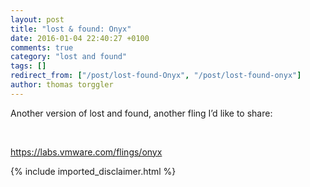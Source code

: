 ```yaml
---
layout: post
title: "lost & found: Onyx"
date: 2016-01-04 22:40:27 +0100
comments: true
category: "lost and found"
tags: []
redirect_from: ["/post/lost-found-Onyx", "/post/lost-found-onyx"]
author: thomas torggler
---
```

<!-- more -->
<p>Another version of lost and found, another fling I’d like to share: </p> <p>&nbsp;</p> <p><a title="https://labs.vmware.com/flings/onyx" href="https://labs.vmware.com/flings/onyx">https://labs.vmware.com/flings/onyx</a></p>
{% include imported_disclaimer.html %}

